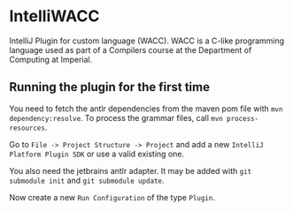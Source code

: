 # IntelliWACC
IntelliJ Plugin for custom language (WACC). WACC is a C-like programming language used as part of a Compilers course at the Department of Computing at Imperial. 

## Running the plugin for the first time

You need to fetch the antlr dependencies from the maven pom file with `mvn dependency:resolve`. To process the 
grammar files, call `mvn process-resources`.

Go to `File -> Project Structure -> Project` and add a new `IntelliJ Platform Plugin SDK` or use a valid existing one.

You also need the jetbrains antlr adapter. It may be added with `git submodule init` and `git submodule update`.

Now create a new `Run Configuration` of the type `Plugin`. 
